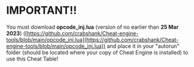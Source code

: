 # IMPORTANT!!

You must download **opcode_inj.lua** (version of no earlier than **25 Mar 2023**) ([https://github.com/crabshank/Cheat-engine-tools/blob/main/opcode_inj.lua](https://github.com/crabshank/Cheat-engine-tools/blob/main/opcode_inj.lua)) and place it in your "autorun" folder (should be located where your copy of Cheat Engine is installed) to use this Cheat Table!
